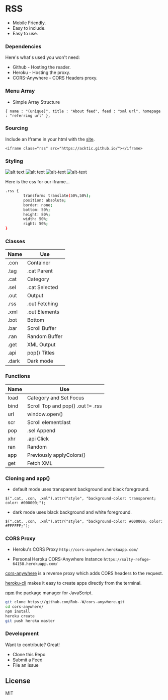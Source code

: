 # RSS

  - Mobile Friendly.
  - Easy to include.
  - Easy to use.

> 

### Dependencies

Here's what's used you won't need:

* Github - Hosting the reader.
* Heroku - Hosting the proxy.
* CORS-Anywhere - CORS Headers proxy.

### Menu Array

* Simple Array Structure

`{ name : "(unique)", title : "About feed", feed : "xml url", homepage : "referring url" },`

### Sourcing

Include an Iframe in your html with the [site](https://acktic.github.io).

`<iframe class="rss" src="https://acktic.github.io/"></iframe>`

### Styling

![alt text](https://raw.githubusercontent.com/acktic/acktic.github.io/master/3366071279769.png "Example iframe")
![alt text](https://raw.githubusercontent.com/acktic/acktic.github.io/master/7864746767418.png "Example iframe")
![alt-text](https://raw.githubusercontent.com/acktic/acktic.github.io/master/5083752373589.png "Example iframe")
![alt-text](https://raw.githubusercontent.com/acktic/acktic.github.io/master/6235673653326.png "Example iframe")

Here is the css for our iframe...
```sh
.rss {
        transform: translate(50%,50%);
        position: absolute;
        border: none;
        bottom: 50%;
        height: 80%;
        width: 50%;
        right: 50%;
}
```
### Classes
| Name | Use |
| ------ | ------ |
| .con | Container |
| .tag | .cat Parent |
| .cat | Category |
| .sel | .cat Selected |
| .out | Output |
| .rss | .out Fetching |
| .xml | .out Elements |
| .bot | Bottom |
| .bar | Scroll Buffer |
| .ran | Random Buffer |
| .get | XML Output |
| .api | pop() Titles |
| .dark | Dark mode |

### Functions
| Name | Use |
|------|------|
| load | Category and Set Focus |
| bind | Scroll Top and pop() .out != .rss |
| url | window.open() |
| scr | Scroll element:last |
| pop | .sel Append |
| xhr | .api Click |
| ran | Random |
| app | Previously applyColors() |
| get | Fetch XML |
  

### Cloning and app()

  - default mode uses transparent background and black foreground.
  
`$(".cat, .con, .xml").attr("style", "background-color: transparent; color: #000000;");`

 - dark mode uses black background and white foreground.
 
`$(".cat, .con, .xml").attr("style", "background-color: #000000; color: #FFFFFF;");`

 
### CORS Proxy

- Heroku's CORS Proxy
`http://cors-anywhere.herokuapp.com/`

- Personal Heroku CORS-Anywhere Instance
`https://salty-refuge-64158.herokuapp.com/`

[cors-anywhere](https://github.com/Rob--W/cors-anywhere) is a reverse proxy which adds CORS headers to the request.

[heroku-cli](https://github.com/heroku/cli) makes it easy to create apps directly from the terminal.

[npm](https://github.com/npm/cli) the package manager for JavaScript.

```sh
git clone https://github.com/Rob--W/cors-anywhere.git
cd cors-anywhere/
npm install
heroku create
git push heroku master
```

### Development

Want to contribute? Great!
- Clone this Repo
- Submit a Feed
- File an issue

License
----

MIT
